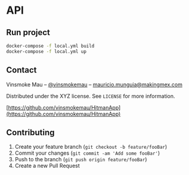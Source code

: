 # API

## Run project

```sh
docker-compose -f local.yml build
docker-compose -f local.yml up
```

## Contact

Vinsmoke Mau – [@vinsmokemau](https://twitter.com/vinsmokemau) – mauricio.munguia@makingmex.com

Distributed under the XYZ license. See ``LICENSE`` for more information.

[https://github.com/vinsmokemau/HitmanApp](https://github.com/vinsmokemau/HitmanApp)

## Contributing

1. Create your feature branch (`git checkout -b feature/fooBar`)
2. Commit your changes (`git commit -am 'Add some fooBar'`)
3. Push to the branch (`git push origin feature/fooBar`)
4. Create a new Pull Request
